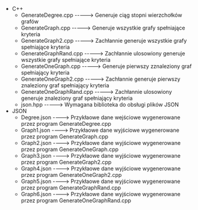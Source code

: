 - C++
  - GenerateDegree.cpp        -----> Generuje ciąg stopni wierzchołków grafów
  - GenerateGraph.cpp         -----> Generuje wszystkie grafy spełniające kryteria
  - GenerateGraph2.cpp        -----> Zachłannie generuje wszystkie grafy spełniające kryteria
  - GenerateGraphRand.cpp     -----> Zachłannie ulosowiony generuje wszystkie grafy spełniające kryteria
  - GenerateOneGraph.cpp      ----->  Generuje pierwszy zznaleziony graf spełniający kryteria
  - GenerateOneGraph2.cpp     -----> Zachłannie generuje pierwszy znaleziony graf spełniający kryteria
  - GenerateOneGraphRand.cpp  -----> Zachłannie ulosowiony generuje znaleziony graf spełniający kryteria
  - json.hpp                  -----> Wymagana biblioteka do obsługi plików JSON
- JSON
  - Degree.json ----> Przykłaowe dane wejściowe wygenerowane przez program GenerateDegree.cpp
  - Graph1.json ----> Przykłaowe dane wyjściowe wygenerowane przez program GenerateGraph.cpp
  - Graph2.json ----> Przykłaowe dane wyjściowe wygenerowane przez program GenerateOneGraph.cpp
  - Graph3.json ----> Przykłaowe dane wyjściowe wygenerowane przez program GenerateGraph2.cpp
  - Graph4.json ----> Przykłaowe dane wyjściowe wygenerowane przez program GenerateOneGraph2.cpp
  - Graph5.json ----> Przykłaowe dane wyjściowe wygenerowane przez program GenerateGraphRand.cpp
  - Graph6.json ----> Przykłaowe dane wyjściowe wygenerowane przez program GenerateOneGraphRand.cpp

